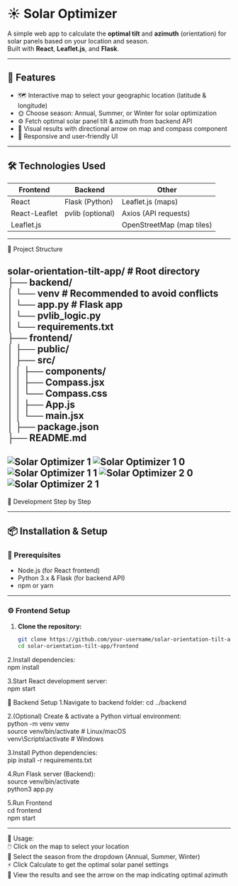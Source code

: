 # ☀️ Solar Optimizer

A simple web app to calculate the **optimal tilt** and **azimuth** (orientation) for solar panels based on your location and season.  
Built with **React**, **Leaflet.js**, and **Flask**.

---

## 🚀 Features

- 🗺️ Interactive map to select your geographic location (latitude & longitude)  
- 🌞 Choose season: Annual, Summer, or Winter for solar optimization  
- ⚙️ Fetch optimal solar panel tilt & azimuth from backend API  
- 🧭 Visual results with directional arrow on map and compass component  
- 📱 Responsive and user-friendly UI  

---

## 🛠️ Technologies Used

| Frontend       | Backend      | Other                     |
|----------------|--------------|---------------------------|
| React          | Flask (Python) | Leaflet.js (maps)         |
| React-Leaflet  | pvlib (optional) | Axios (API requests)       |
| Leaflet.js     |              | OpenStreetMap (map tiles) |

---
📂 Project Structure    

solar-orientation-tilt-app/       # Root directory     
├── backend/    
│   └── venv       # Recommended to avoid conflicts    
│   └── app.py     # Flask app    
│   └── pvlib_logic.py    
│   └── requirements.txt   
├── frontend/    
│   ├── public/  
│   ├── src/  
│   │   ├── components/  
│   │        ├── Compass.jsx  
│   │        └── Compass.css  
│   │   ├── App.js  
│   │   └── main.jsx  
│   ├── package.json  
├── README.md  
---
 
![Solar Optimizer 1](https://github.com/user-attachments/assets/3878015c-a4e3-48d0-8d87-2355dc909ab7)
![Solar Optimizer 1 0](https://github.com/user-attachments/assets/e5a458a5-1a3c-458c-8a07-cc8a1310d69f)
![Solar Optimizer 1 1](https://github.com/user-attachments/assets/8cde8f8e-57c4-44c1-85bc-c54af7033e69)
![Solar Optimizer 2 0](https://github.com/user-attachments/assets/0770d745-e4fd-44ea-ada9-6653b0442520)
![Solar Optimizer 2 1](https://github.com/user-attachments/assets/fa2d36c6-2b3f-4e13-803b-ea2d99a49fe2)
---
🚀 Development Step by Step 

---

## 📦 Installation & Setup

### 🔧 Prerequisites

- Node.js (for React frontend)  
- Python 3.x & Flask (for backend API)  
- npm or yarn  

---

### ⚙️ Frontend Setup

1. **Clone the repository:**  
   ```bash  
   git clone https://github.com/your-username/solar-orientation-tilt-app.git    
   cd solar-orientation-tilt-app/frontend  
2.Install dependencies:  
npm install  

3.Start React development server:  
npm start  

🐍 Backend Setup
1.Navigate to backend folder:
cd ../backend

2.(Optional) Create & activate a Python virtual environment:  
python -m venv venv  
source venv/bin/activate   # Linux/macOS  
venv\Scripts\activate      # Windows  

3.Install Python dependencies:  
pip install -r requirements.txt  

4.Run Flask server (Backend):  
source venv/bin/activate  
python3 app.py  

5.Run Frontend    
cd frontend  
npm start  


---

🎯 Usage:  
🖱️ Click on the map to select your location  
🔄 Select the season from the dropdown (Annual, Summer, Winter)  
⚡ Click Calculate to get the optimal solar panel settings  
🧭 View the results and see the arrow on the map indicating optimal azimuth  

   
